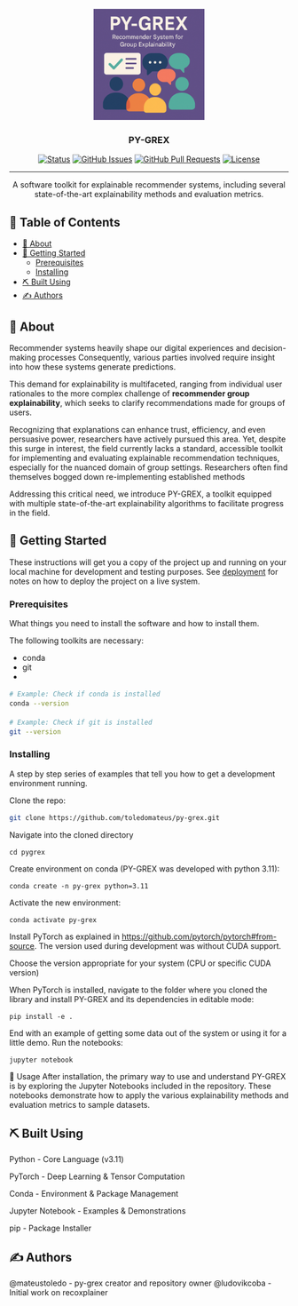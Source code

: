 <p align="center">
  <a href="" rel="noopener">
  <img width=200px height=200px src="assets/py-grex-logo.png" alt="Project logo"></a>
</p>

<h3 align="center">PY-GREX</h3>

<div align="center">

[![Status](https://img.shields.io/badge/status-active-success.svg)]() 
[![GitHub Issues](https://img.shields.io/github/issues/toledomateus/py-grex.svg)](https://github.com/toledomateus/py-grex/issues) 
[![GitHub Pull Requests](https://img.shields.io/github/issues-pr/toledomateus/py-grex.svg)](https://github.com/toledomateus/py-grex/pulls) 
[![License](https://img.shields.io/badge/license-MIT-blue.svg)](/LICENSE) 

</div>

---

<p align="center"> A software toolkit for explainable recommender systems, including several state-of-the-art explainability methods and evaluation metrics.
    <br> 
</p>

## 📝 Table of Contents
- [🧐 About ](#-about-)
- [🏁 Getting Started ](#-getting-started-)
  - [Prerequisites ](#-prerequisites-)
  - [Installing  ](#-installing-)
- [⛏️ Built Using ](#️-built-using-)
- [✍️ Authors ](#️-authors-)



## 🧐 About <a name = "-about-"></a>

Recommender systems heavily shape our digital experiences and decision-making processes Consequently, various parties involved require insight into how these systems generate predictions.

This demand for explainability is multifaceted, ranging from individual user rationales to the more complex challenge of **recommender group explainability**, which seeks to clarify recommendations made for groups of users.

Recognizing that explanations can enhance trust, efficiency, and even persuasive power, researchers have actively pursued this area. Yet, despite this surge in interest, the field currently lacks a standard, accessible toolkit for implementing and evaluating explainable recommendation techniques, especially for the nuanced domain of group settings. Researchers often find themselves bogged down re-implementing established methods
 
Addressing this critical need, we introduce PY-GREX, a toolkit equipped with multiple state-of-the-art explainability algorithms to facilitate progress in the field.


## 🏁 Getting Started <a name = "-getting-started-"></a>

These instructions will get you a copy of the project up and running on your local machine for development and testing purposes. See [deployment](#deployment) for notes on how to deploy the project on a live system.

### Prerequisites <a name = "-prerequisites-"></a>

What things you need to install the software and how to install them.

The following toolkits are necessary:
- conda
- git
- 

```bash
# Example: Check if conda is installed
conda --version

# Example: Check if git is installed
git --version 
```

### Installing <a name = "-installing-"> </a>


A step by step series of examples that tell you how to get a development environment running.

Clone the repo:
```bash
git clone https://github.com/toledomateus/py-grex.git
```

Navigate into the cloned directory

```
cd pygrex 
```

Create environment on conda (PY-GREX was developed with python 3.11):

```
conda create -n py-grex python=3.11
``` 

Activate the new environment:

```
conda activate py-grex
```

Install PyTorch as explained in https://github.com/pytorch/pytorch#from-source. The version used during development was without CUDA support.

Choose the version appropriate for your system (CPU or specific CUDA version)

When PyTorch is installed, navigate to the folder where you cloned the library and install PY-GREX and its dependencies in editable mode:

```
pip install -e .
```

End with an example of getting some data out of the system or using it for a little demo. Run the notebooks:

```
jupyter notebook
```

🎈 Usage
After installation, the primary way to use and understand PY-GREX is by exploring the Jupyter Notebooks included in the repository. These notebooks demonstrate how to apply the various explainability methods and evaluation metrics to sample datasets.


## ⛏️ Built Using <a name = "-built-using-"></a>
Python - Core Language (v3.11)

PyTorch - Deep Learning & Tensor Computation

Conda - Environment & Package Management

Jupyter Notebook - Examples & Demonstrations

pip - Package Installer

## ✍️ Authors <a name = "-authors-"></a>

@mateustoledo - py-grex creator and repository owner
@ludovikcoba - Initial work on recoxplainer